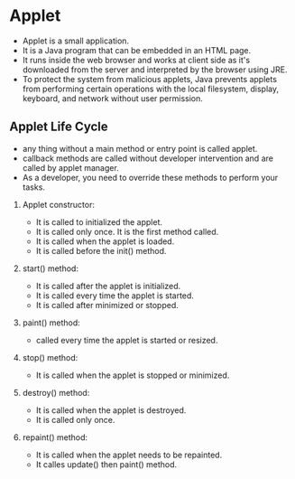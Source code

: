 # Applet

- Applet is a small application.
- It is a Java program that can be embedded in an HTML page.
- It runs inside the web browser and works at client side as it's downloaded from the server and interpreted by the browser using JRE.
- To protect the system from malicious applets, Java prevents applets from performing certain operations with the local filesystem, display, keyboard, and network without user permission.

## Applet Life Cycle

- any thing without a main method or entry point is called applet.
- callback methods are called without developer intervention and are called by applet manager.
- As a developer, you need to override these methods to perform your tasks.

1. Applet constructor: 
    - It is called to initialized the applet.
    - It is called only once. It is the first method called.
    - It is called when the applet is loaded.
    - It is called before the init() method.

2. start() method:
    - It is called after the applet is initialized.
    - It is called every time the applet is started.
    - It is called after minimized or stopped.

3. paint() method:
    - called every time the applet is started or resized.

4. stop() method:
    - It is called when the applet is stopped or minimized.

5. destroy() method:
    - It is called when the applet is destroyed.
    - It is called only once.

6. repaint() method:
    - It is called when the applet needs to be repainted.
    - It calles update() then paint() method.